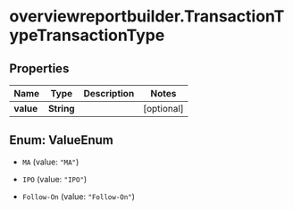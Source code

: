 # overviewreportbuilder.TransactionTypeTransactionType

## Properties

Name | Type | Description | Notes
------------ | ------------- | ------------- | -------------
**value** | **String** |  | [optional] 



## Enum: ValueEnum


* `MA` (value: `"MA"`)

* `IPO` (value: `"IPO"`)

* `Follow-On` (value: `"Follow-On"`)




